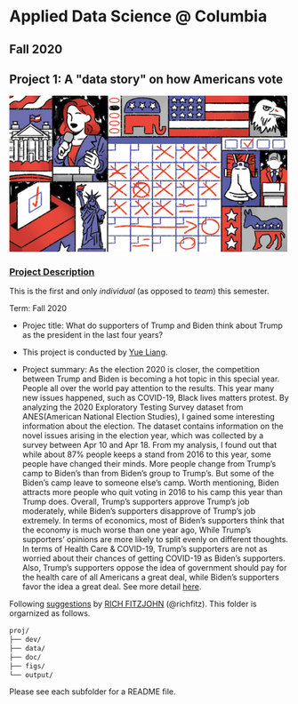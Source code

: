 # Applied Data Science @ Columbia
## Fall 2020
## Project 1: A "data story" on how Americans vote

<img src="figs/title1.jpeg" width="500">

### [Project Description](doc/)
This is the first and only *individual* (as opposed to *team*) this semester. 

Term: Fall 2020

+ Projec title: What do supporters of Trump and Biden think about Trump as the president in the last four years?
+ This project is conducted by [Yue Liang](https://github.com/yuesabinaliang).

+ Project summary: As the election 2020 is closer, the competition between Trump and Biden is becoming a hot topic in this special year. People all over the world pay attention to the results. This year many new issues happened, such as COVID-19, Black lives matters protest. By analyzing the 2020 Exploratory Testing Survey dataset from ANES(American National Election Studies), I gained some interesting information about the election. The dataset contains information on the novel issues arising in the election year, which was collected by a survey between Apr 10 and Apr 18. 
From my analysis, I found out that while about 87% people keeps a stand from 2016 to this year, some people have changed their minds. More people change from Trump’s camp to Biden’s than from Biden’s group to Trump’s. But some of the Biden’s camp leave to someone else’s camp. Worth mentioning, Biden attracts more people who quit voting in 2016 to his camp this year than Trump does. 
Overall, Trump’s supporters approve Trump’s job moderately, while Biden’s supporters disapprove of Trump’s job extremely. In terms of economics, most of Biden’s supporters think that the economy is much worse than one year ago, While Trump’s supporters’ opinions are more likely to split evenly on different thoughts. In terms of Health Care & COVID-19, Trump’s supporters are not as worried about their chances of getting COVID-19 as Biden’s supporters. Also, Trump’s supporters oppose the idea of government should pay for the health care of all Americans a great deal, while Biden’s supporters favor the idea a great deal.
See more detail [here](https://github.com/TZstatsADS/Fall2020-Project1-yuesabinaliang/blob/master/dev/How-do-trump-supporters-think-about-the-economics.html).

Following [suggestions](http://nicercode.github.io/blog/2013-04-05-projects/) by [RICH FITZJOHN](http://nicercode.github.io/about/#Team) (@richfitz). This folder is orgarnized as follows.

```
proj/
├── dev/
├── data/
├── doc/
├── figs/
└── output/
```

Please see each subfolder for a README file.
